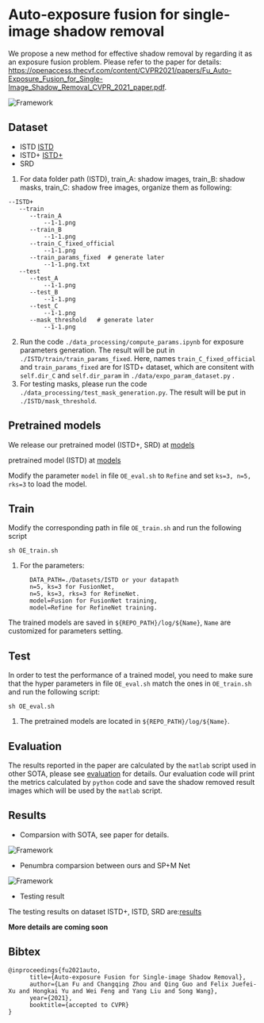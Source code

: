 # Auto-exposure fusion for single-image shadow removal
We propose a new method for effective shadow removal by regarding it as an exposure fusion problem. Please refer to the paper for details: https://openaccess.thecvf.com/content/CVPR2021/papers/Fu_Auto-Exposure_Fusion_for_Single-Image_Shadow_Removal_CVPR_2021_paper.pdf.

![Framework](./images/framework.png)

## Dataset

- ISTD [ISTD](https://github.com/DeepInsight-PCALab/ST-CGAN)
- ISTD+ [ISTD+](https://github.com/cvlab-stonybrook/SID)
- SRD

1. For data folder path (ISTD), train_A: shadow images, train_B: shadow masks, train_C: shadow free images, organize them as following:

```shell
--ISTD+
   --train
      --train_A
          --1-1.png
      --train_B
          --1-1.png 
      --train_C_fixed_official 
          --1-1.png
      --train_params_fixed  # generate later
          --1-1.png.txt
   --test
      --test_A
          --1-1.png
      --test_B
          --1-1.png
      --test_C
          --1-1.png
      --mask_threshold   # generate later
          --1-1.png
 ```
 
 2. Run the code  `./data_processing/compute_params.ipynb` for exposure parameters generation. 
    The result will be put in `./ISTD/train/train_params_fixed`.
    Here, names `train_C_fixed_official` and `train_params_fixed` are for ISTD+ dataset, which are consitent with `self.dir_C` and `self.dir_param` in                 `./data/expo_param_dataset.py` .
 3. For testing masks, please run the code `./data_processing/test_mask_generation.py`. 
    The result will be put in `./ISTD/mask_threshold`.


## Pretrained models

We release our pretrained model (ISTD+, SRD) at [models](https://drive.google.com/drive/folders/1riTtYvHpffYu-nqSizqSF4fhbZ2txrp5?usp=sharing)

pretrained model (ISTD) at [models](https://drive.google.com/drive/folders/1qECA9EjUSLMtUpN5fFZMjltQPzjp2gL9?usp=sharing)

Modify the parameter `model` in file `OE_eval.sh` to `Refine` and set `ks=3, n=5, rks=3` to load the model.

## Train

Modify the corresponding path in file `OE_train.sh` and run the following script

```shell
sh OE_train.sh
```
1. For the parameters:
```shell
      DATA_PATH=./Datasets/ISTD or your datapath
      n=5, ks=3 for FusionNet,
      n=5, ks=3, rks=3 for RefineNet.
      model=Fusion for FusionNet training,
      model=Refine for RefineNet training.
 ```
 
   The trained models are saved in `${REPO_PATH}/log/${Name}`, `Name` are customized for parameters setting.

## Test

In order to test the performance of a trained model, you need to make sure that the hyper parameters in file `OE_eval.sh` match the ones in `OE_train.sh` and run the following script:

```shell
sh OE_eval.sh
```
1. The pretrained models are located in `${REPO_PATH}/log/${Name}`.

## Evaluation
The results reported in the paper are calculated by the `matlab` script used in other SOTA, please see [evaluation](https://drive.google.com/file/d/1SAMqLy3dSONPgeC5ZQskPoeq60FEx9Vk/view?usp=sharing) for details. Our evaluation code will print the metrics calculated by `python` code and save the shadow removed result images which will be used by the `matlab` script.

## Results

- Comparsion with SOTA, see paper for details.

![Framework](./images/vis_compare.png)


- Penumbra comparsion between ours and SP+M Net

![Framework](./images/edge_comparsion.png)

- Testing result

The testing results on dataset ISTD+, ISTD, SRD are:[results](https://drive.google.com/drive/folders/1ubLj5r_ZMzWew4h2bNX7pQL6D62mM-dl?usp=sharing)


**More details are coming soon**

## Bibtex

```
@inproceedings{fu2021auto,
      title={Auto-exposure Fusion for Single-image Shadow Removal}, 
      author={Lan Fu and Changqing Zhou and Qing Guo and Felix Juefei-Xu and Hongkai Yu and Wei Feng and Yang Liu and Song Wang},
      year={2021},
      booktitle={accepted to CVPR}
}
```
